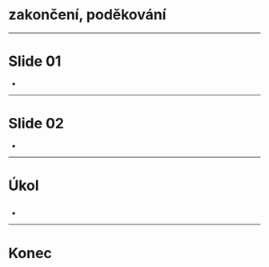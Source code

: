 <!-- .slide: data-state="c-slide-inter" -->

# zakončení, poděkování

---

# Slide 01

>>>
*

---

# Slide 02

>>>
*

---

<!-- .slide: data-state="c-slide-task" -->

# Úkol

##

>>>
*

---

<!-- .slide: data-state="c-slide-break" -->

# Konec
